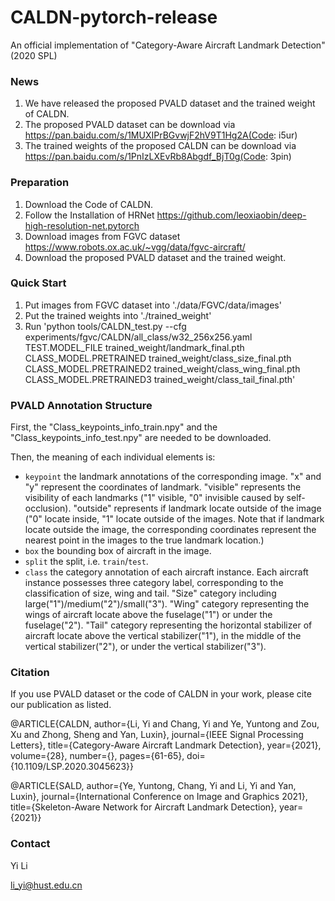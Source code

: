 # CALDN-pytorch-release
An official implementation of "Category-Aware Aircraft Landmark Detection" (2020 SPL)

### News
1. We have released the proposed PVALD dataset and the trained weight of CALDN.
2. The proposed PVALD dataset can be download via https://pan.baidu.com/s/1MUXIPrBGvwjF2hV9T1Hg2A(Code: i5ur) 
3. The trained weights of the proposed CALDN can be download via https://pan.baidu.com/s/1PnIzLXEvRb8Abgdf_BjT0g(Code: 3pin)

### Preparation
1. Download the Code of CALDN.
2. Follow the Installation of HRNet https://github.com/leoxiaobin/deep-high-resolution-net.pytorch
3. Download images from FGVC dataset https://www.robots.ox.ac.uk/~vgg/data/fgvc-aircraft/
4. Download the proposed PVALD dataset and the trained weight.

### Quick Start
1. Put images from FGVC dataset into './data/FGVC/data/images'
2. Put the trained weights into './trained_weight'
3. Run 'python tools/CALDN_test.py --cfg experiments/fgvc/CALDN/all_class/w32_256x256.yaml   TEST.MODEL_FILE trained_weight/landmark_final.pth CLASS_MODEL.PRETRAINED trained_weight/class_size_final.pth   CLASS_MODEL.PRETRAINED2 trained_weight/class_wing_final.pth   CLASS_MODEL.PRETRAINED3 trained_weight/class_tail_final.pth'

### PVALD Annotation Structure

First, the "Class_keypoints_info_train.npy" and the "Class_keypoints_info_test.npy" are needed to be downloaded.

Then, the meaning of each individual elements is:
 - `keypoint`  the landmark annotations of the corresponding image. "x" and "y" represent the coordinates of landmark. "visible" represents the visibility of each landmarks ("1" visible, "0" invisible caused by self-occlusion). "outside" represents if landmark locate outside of the image ("0" locate inside, "1" locate outside of the images. Note that if landmark locate outside the image, the corresponding coordinates represent the nearest point in the images to the true landmark location.)
 - `box`  the bounding box of aircraft in the image.
 - `split` the split, i.e. `train`/`test`.
 - `class`   the category annotation of each aircraft instance. Each aircraft instance possesses three category label, corresponding to the classification of size, wing and tail. "Size" category including large("1")/medium("2")/small("3"). "Wing" category representing the wings of aircraft locate above the fuselage("1") or under the fuselage("2"). "Tail" category representing the horizontal stabilizer of aircraft locate above the vertical stabilizer("1"), in the middle of the vertical stabilizer("2"), or under the vertical stabilizer("3").

### Citation
If you use PVALD dataset or the code of CALDN in your work, please cite our publication as listed.

@ARTICLE{CALDN,
  author={Li, Yi and Chang, Yi and Ye, Yuntong and Zou, Xu and Zhong, Sheng and Yan, Luxin},
  journal={IEEE Signal Processing Letters}, 
  title={Category-Aware Aircraft Landmark Detection}, 
  year={2021},
  volume={28},
  number={},
  pages={61-65},
  doi={10.1109/LSP.2020.3045623}}

@ARTICLE{SALD,
  author={Ye, Yuntong, Chang, Yi and Li, Yi and Yan, Luxin},
  journal={International Conference on Image and Graphics 2021}, 
  title={Skeleton-Aware Network for Aircraft Landmark Detection}, 
  year={2021}}

### Contact

Yi Li

li_yi@hust.edu.cn
